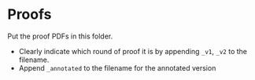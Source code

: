 # Proofs
Put the proof PDFs in this folder.
- Clearly indicate which round of proof it is by appending `_v1`, `_v2` to the filename.
- Append `_annotated` to the filename for the annotated version
 